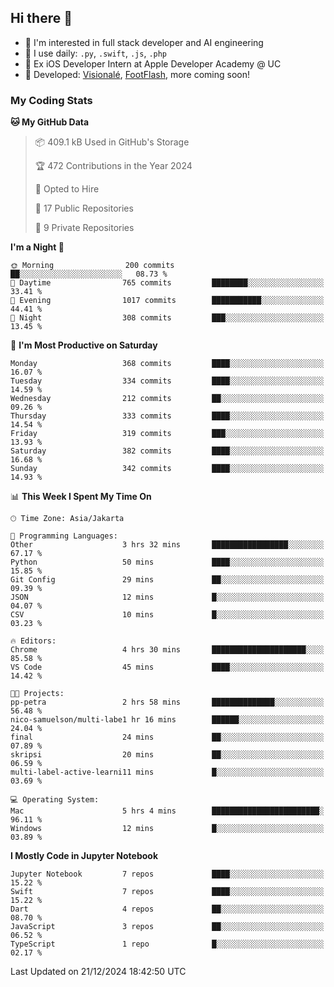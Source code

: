 ## Hi there 👋

- 🤖 I'm interested in full stack developer and AI engineering
- 🌱 I use daily: `.py`, `.swift`, `.js`, `.php`
- 🍎 Ex iOS Developer Intern at Apple Developer Academy @ UC
- 🔨 Developed: [Visionalé](https://apps.apple.com/id/app/visional%C3%A9/id6737191146), [FootFlash](https://apps.apple.com/id/app/footflash/id6550905078), more coming soon!

### My Coding Stats

<!--START_SECTION:waka-->
**🐱 My GitHub Data** 

> 📦 409.1 kB Used in GitHub's Storage 
 > 
> 🏆 472 Contributions in the Year 2024
 > 
> 💼 Opted to Hire
 > 
> 📜 17 Public Repositories 
 > 
> 🔑 9 Private Repositories 
 > 
**I'm a Night 🦉** 

```text
🌞 Morning                200 commits         ██░░░░░░░░░░░░░░░░░░░░░░░   08.73 % 
🌆 Daytime                765 commits         ████████░░░░░░░░░░░░░░░░░   33.41 % 
🌃 Evening                1017 commits        ███████████░░░░░░░░░░░░░░   44.41 % 
🌙 Night                  308 commits         ███░░░░░░░░░░░░░░░░░░░░░░   13.45 % 
```
📅 **I'm Most Productive on Saturday** 

```text
Monday                   368 commits         ████░░░░░░░░░░░░░░░░░░░░░   16.07 % 
Tuesday                  334 commits         ████░░░░░░░░░░░░░░░░░░░░░   14.59 % 
Wednesday                212 commits         ██░░░░░░░░░░░░░░░░░░░░░░░   09.26 % 
Thursday                 333 commits         ████░░░░░░░░░░░░░░░░░░░░░   14.54 % 
Friday                   319 commits         ███░░░░░░░░░░░░░░░░░░░░░░   13.93 % 
Saturday                 382 commits         ████░░░░░░░░░░░░░░░░░░░░░   16.68 % 
Sunday                   342 commits         ████░░░░░░░░░░░░░░░░░░░░░   14.93 % 
```


📊 **This Week I Spent My Time On** 

```text
🕑︎ Time Zone: Asia/Jakarta

💬 Programming Languages: 
Other                    3 hrs 32 mins       █████████████████░░░░░░░░   67.17 % 
Python                   50 mins             ████░░░░░░░░░░░░░░░░░░░░░   15.85 % 
Git Config               29 mins             ██░░░░░░░░░░░░░░░░░░░░░░░   09.39 % 
JSON                     12 mins             █░░░░░░░░░░░░░░░░░░░░░░░░   04.07 % 
CSV                      10 mins             █░░░░░░░░░░░░░░░░░░░░░░░░   03.23 % 

🔥 Editors: 
Chrome                   4 hrs 30 mins       █████████████████████░░░░   85.58 % 
VS Code                  45 mins             ████░░░░░░░░░░░░░░░░░░░░░   14.42 % 

🐱‍💻 Projects: 
pp-petra                 2 hrs 58 mins       ██████████████░░░░░░░░░░░   56.48 % 
nico-samuelson/multi-labe1 hr 16 mins        ██████░░░░░░░░░░░░░░░░░░░   24.04 % 
final                    24 mins             ██░░░░░░░░░░░░░░░░░░░░░░░   07.89 % 
skripsi                  20 mins             ██░░░░░░░░░░░░░░░░░░░░░░░   06.59 % 
multi-label-active-learni11 mins             █░░░░░░░░░░░░░░░░░░░░░░░░   03.69 % 

💻 Operating System: 
Mac                      5 hrs 4 mins        ████████████████████████░   96.11 % 
Windows                  12 mins             █░░░░░░░░░░░░░░░░░░░░░░░░   03.89 % 
```

**I Mostly Code in Jupyter Notebook** 

```text
Jupyter Notebook         7 repos             ████░░░░░░░░░░░░░░░░░░░░░   15.22 % 
Swift                    7 repos             ████░░░░░░░░░░░░░░░░░░░░░   15.22 % 
Dart                     4 repos             ██░░░░░░░░░░░░░░░░░░░░░░░   08.70 % 
JavaScript               3 repos             ██░░░░░░░░░░░░░░░░░░░░░░░   06.52 % 
TypeScript               1 repo              █░░░░░░░░░░░░░░░░░░░░░░░░   02.17 % 
```




 Last Updated on 21/12/2024 18:42:50 UTC
<!--END_SECTION:waka-->

<!--
**nico-samuelson/nico-samuelson** is a ✨ _special_ ✨ repository because its `README.md` (this file) appears on your GitHub profile.

Here are some ideas to get you started:

- 🔭 I’m currently working on ...
- 🌱 I’m currently learning ...
- 👯 I’m looking to collaborate on ...
- 🤔 I’m looking for help with ...
- 💬 Ask me about ...
- 📫 How to reach me: ...
- 😄 Pronouns: ...
- ⚡ Fun fact: ...
-->
